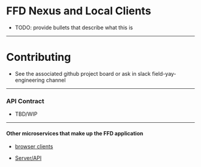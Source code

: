 # FFD Nexus and Local Clients

 - TODO: provide bullets that describe what this is

----
 # Contributing

- See the associated github project board or ask in slack field-yay-engineering channel
 
---- 
 ### API Contract
 
 - TBD/WIP


----
#### Other microservices that make up the FFD application
 
 - [browser clients](https://github.com/danielseehausen/ffd-browser-clients)

 - [Server/API](https://github.com/DanielSeehausen/ffd-api)
